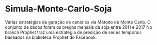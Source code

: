 # Simula-Monte-Carlo-Soja
Várias estratégias de geração de cenários via Método de Monte Carlo. O conjunto de dados foram os preços mensais da soja entre 2011 e 2017
No branch Prophet traz uma estratégia de predição de séries temporais baseados na biblioteca Prophet do Facebook.
